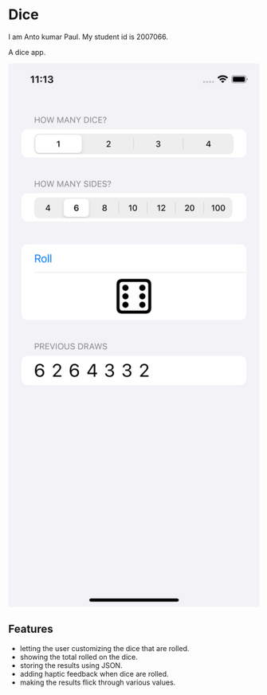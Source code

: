 # Dice
I am Anto kumar Paul. My student id is 2007066.

A dice app.

<p align="center">
    <img src="screenshot.png" style="width:528px;max-width:100%;">
</p>

## Features

- letting the user customizing the dice that are rolled.
- showing the total rolled on the dice.
- storing the results using JSON.
- adding haptic feedback when dice are rolled.
- making the results flick through various values.

